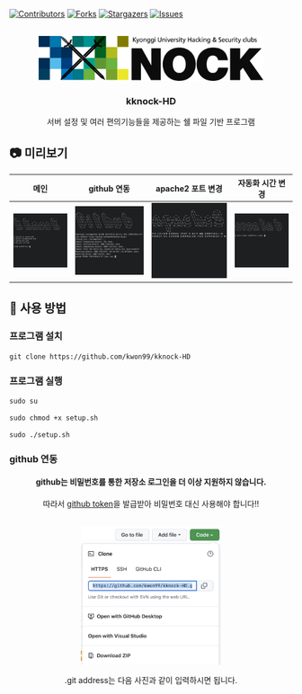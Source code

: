 <div id="top"></div>

[![Contributors][contributors-shield]][contributors-url]
[![Forks][forks-shield]][forks-url]
[![Stargazers][stars-shield]][stars-url]
[![Issues][issues-shield]][issues-url]

<!-- PROJECT LOGO -->
<br />
<div align="center">
  <a href="https://github.com/kwon99/kknock-HD">
    <img src="images/readme_logo.png" alt="Logo" width="400" height="80">
  </a>

  <h3 align="center">kknock-HD</h3>

  <p align="center">
  서버 설정 및 여러 편의기능들을 제공하는 쉘 파일 기반 프로그램
  <br />
  </p>
</div>

## 📷 미리보기

|            메인             |          github 연동          |       apache2 포트 변경        |        자동화 시간 변경        |
| :-------------------------: | :---------------------------: | :----------------------------: | :----------------------------: |
| <img src="images/main.png"> | <img src="images/github.png"> | <img src="images/apache2.png"> | <img src="images/crontab.png"> |

## 🔧 사용 방법

### 프로그램 설치

```shell
git clone https://github.com/kwon99/kknock-HD
```

### 프로그램 실행

```shell
sudo su
```

```shell
sudo chmod +x setup.sh
```

```shell
sudo ./setup.sh
```

### github 연동

<div align="center">
  <h4 align="center">github는 비밀번호를 통한 저장소 로그인을 더 이상 지원하지 않습니다.</h4>
  <p align="center">따라서 <a href="https://velog.io/@nara7875/github-토큰-발급하기">github token</a>을 발급받아 비밀번호 대신 사용해야 합니다!!<p>
  <br>
  <img src="images/clone.png" width="250">
  <p align="center">.git address는 다음 사진과 같이 입력하시면 됩니다.</p>
</div>

<!-- MARKDOWN LINKS & IMAGES -->
<!-- https://www.markdownguide.org/basic-syntax/#reference-style-links -->

[contributors-shield]: https://img.shields.io/github/contributors/kwon99/kknock-HD.svg?style=for-the-badge
[contributors-url]: https://github.com/kwon99/kknock-HD/graphs/contributors
[forks-shield]: https://img.shields.io/github/forks/kwon99/kknock-HD.svg?style=for-the-badge
[forks-url]: https://github.com/kwon99/kknock-HD/network/members
[stars-shield]: https://img.shields.io/github/stars/kwon99/kknock-HD.svg?style=for-the-badge
[stars-url]: https://github.com/kwon99/kknock-HD/stargazers
[issues-shield]: https://img.shields.io/github/issues/kwon99/kknock-HD.svg?style=for-the-badge
[issues-url]: https://github.com/kwon99/kknock-HD/issues
[license-shield]: https://img.shields.io/github/license/kwon99/kknock-HD.svg?style=for-the-badge
[license-url]: https://github.com/kwon99/kknock-HD/blob/master/LICENSE.txt

